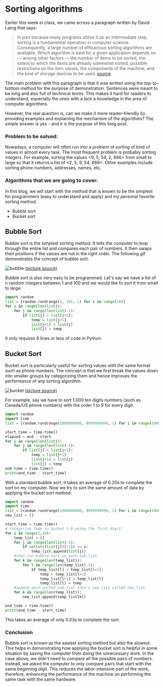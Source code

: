 # Sorting algorithms

Earlier this week in class, we came across a paragraph written by David Laing that says:

>In part because many programs utilize it as an intermediate step, sorting is a fundamental operation in computer science. Consequently, a large number of efficacious sorting algorithms are available. Which algorithm is best for a given application depends on — among other factors — the number of items to be sorted, the extent to which the items are already somewhat sorted, possible restrictions on the item values, the components of the machine, and the kind of storage devices to be used.
[source](https://github.ubc.ca/MDS-2018-19/DSCI_542_comm-arg_students/blob/master/lectures/lecture3/portfolio_passage.md)

The main problem with this paragraph is that it was written using the top-to-bottom method for the purpose of demonstration. Sentences were meant to be long and also full of technical terms. This makes it hard for readers to understand, especially the ones with a lack a knowledge in the area of computer algorithms.

However, the real question is, can we make it more reader-friendly by providing examples and explaining the mechanism of the algorithms? The simple answer is yes - and it is the purpose of this blog post.

### Problem to be solved:

Nowadays, a computer will often run into a problem of sorting of kind of values in almost every task. The most frequent problem is probably sorting integers. For example, sorting the values <9, 5, 54, 2, 666> from small to large so that it returns a list of <2, 5, 9, 54, 666>. Other examples include sorting phone numbers, addresses, names, etc.


### Algorithms that we are going to cover:

In this blog, we will start with the method that is known to be the simplest for programmers (easy to understand and apply) and my personal favorite sorting method.

- Bubble sort
- Bucket sort

## Bubble Sort

Bubble sort is the simplest sorting method. It tells the computer to loop through the entire list and compares each pair of numbers. It then swaps their positions if the values are not in the right order. The following gif demonstrates the concept of bubble sort.

![bubble](imgs/Bubble-sort-example-300px.gif)
[(picture source)](https://en.wikipedia.org/wiki/Bubble_sort)

Bubble sort is also very easy to be programmed. Let's say we have a list of n random integers between 1 and 100 and we would like to sort it from small to large:

```Python
import random
list = [random.randrange(1, 101, 1) for i in range(10)]
for i in range(len(list)):
    for j in range(len(list)-1):
        if list[j] > list[j+1]:
            temp = list[j+1]
            list[j+1] = list[j]
            list[j] = temp
```

It only requires 8 lines or less of code in Python.

## Bucket Sort

Bucket sort is particularly useful for sorting values with the same format such as phone numbers. The concept is that we first break the values down into smaller groups by categorizing them and hence improves the performance of any sorting algorithm.

![bucket](imgs/Bucket_sort_1.svg)
[(picture source)](https://en.wikipedia.org/wiki/Bucket_sort)

For example, say we have to sort 1,000 ten digits numbers (such as Canada/US phone numbers) with the order 1 to 9 for every digit. 

```Python
import random
import time
list = [random.randrange(1000000000, 9999999999, 1) for i in range(1000)]

start_time = time.time()
elapsed = end - start
for i in range(len(list)):
    for j in range(len(list)-1):
        if list[j] > list[j+1]:
            temp = list[j+1]
            list[j+1] = list[j]
            list[j] = temp
end_time = time.time()
print(end_time - start_time) 
```
With a standard bubble sort, it takes an average of 0.20s to complete the sort on my computer.
Now we try to sort the same amount of data by applying the bucket sort method:

```python
import random
import time
list = [random.randrange(1000000000, 9999999999, 1) for i in range(1000)]
new_list = []

start_time = time.time()
# Categorize them in bucket 1-9 using the first digit:
for i in range(1,10):
    temp_list = []
    for j in range(len(list)-1):
        if int(str(list[j])[:1]) == i:
            temp_list.append(list[j])
    #then run bubble sort on each sub-list
    for k in range(len(temp_list)):
        for l in range(len(temp_list)-1):
            if temp_list[l] > temp_list[l+1]:
                temp = temp_list[l+1]
                temp_list[l+1] = temp_list[l]
                temp_list[l] = temp
    #append each sorted sub-list into a new list called new_list
    for k in range(len(temp_list)):
        new_list.append(temp_list[k])

end_time = time.time()
print(end_time - start_time) 
```
This takes an average of only 0.03s to complete the sort.

### Conclusion

Bubble sort is known as the easiest sorting method but also the slowest. This helps in demonstrating how applying the bucket sort is helpful in some situation by saving the computer from doing the unnecessary work. In the case above, we didn't need to compare all the possible pairs of numbers. Instead, we asked the computer to only compare pairs that start with the same beginning digit. This reduces the labor-intensive part of the work, therefore, enhancing the performance of the machine on performing the same task with the same hardware.
